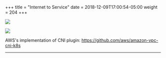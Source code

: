 +++
title = "Internet to Service"
date = 2018-12-09T17:00:54-05:00
weight = 204
+++

![](/docker-k8s-presentation/images/kubernetes//pod-to-pod-same-node.gif)

![](/docker-k8s-presentation/images/kubernetes//pod-to-pod-different-nodes.gif)

AWS's implementation of CNI plugin: https://github.com/aws/amazon-vpc-cni-k8s

___
